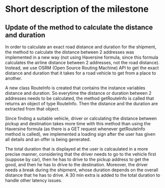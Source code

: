# Short description of the milestone #

## Update of the method to calculate the distance and duration
In order to calculate an exact road distance and duration for the shipment, the method to calculate the distance between 2 addresses was implemented in a new way (not using Haversine formula, since this formula calculates the airline distance between 2 addresses, not the road distance). Instead, we use OSRM (Open Source Routing Machine) API to get the exact distance and duration that it takes for a road vehicle to get from a place to another.

A new class RouteInfo is created that contains the instance variables distance and duration. So everytime the distance or duration between 2 addresses needs to be calculated, the method getRouteInfo is called that returns an object of type RouteInfo. Then the distance and the duration are extracted from that object.

Since finding a suitable vehicle, driver or calculating the distance between pickup and destination takes more time with this method than using the Haversine formula (as there is a GET request whenever getRouteInfo method is called), we implemented a loading sign after the user has given all details and an offer is being generated.

The total duration that is displayed at the user is calcaulated in a more precise manner, considering that the driver needs to go to the vehicle first (suppose by car), then he has to drive to the pickup address to get the good, and then he has to drive to the destination. Moreover, the driver needs a break during the shipment, whose duration depends on the overall distance that he has to drive. A 30 min extra is added to the total duration to handle other latency issues.

